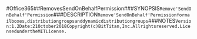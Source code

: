 #Office365##RemovesSendOnBehalfPermission###SYNOPSIS```Remove'SendOnBehalf'Permission```###DESCRIPTION```Remove'SendOnBehalf'Permissionformailboxes,distributiongroupsanddynamicdistributiongroups```###NOTES```Version:1.2Date:21October2018Copyright(c)BitTitan,Inc.Allrightsreserved.LicensedundertheMITLicense.```
